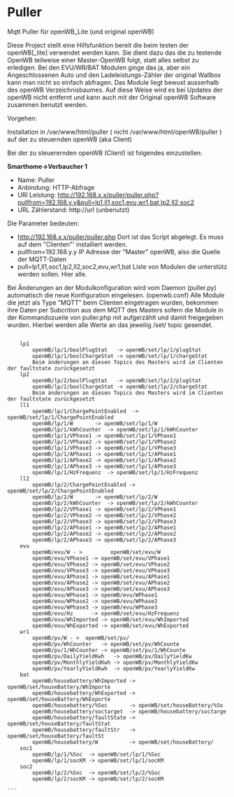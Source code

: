 # Puller
Mqtt Puller für openWB_Lite (und original openWB)

Diese Project stellt eine Hilfsfunktion bereit die beim testen der openWB[_lite] verwendet werden kann.
Sie dient dazu das die zu testende OpenWB teilweise einer Master-OpenWB folgt, statt alles selbst zu erledigen.
Bei den EVU/WR/BAT Modulen ginge das ja, aber ein Angeschlossenen Auto und den Ladeleistungs-Zähler der original Wallbox kann man nicht so einfach abfragen.
Das Module liegt bewust ausserhalb des openWB Verzeichnisbaumes. Auf diese Weise wird es bei Updates der openWB nicht entfernt und kann auch mit der Original openWB Software zusammen benutzt werden.

Vorgehen:

Installation in /var/www/html/puller   ( nicht /var/www/html/openWB/puller ) auf der zu steuernden openWB (aka Client)

Bei der zu steuerernden openWB (Client) ist folgendes einzustellen:

**Smarthome->Verbaucher 1**

- Name: Puller
- Anbindung: HTTP-Abfrage
- URl Leistung: http://192.168.x.x/puller/puller.php?pullfrom=192.168.y.y&pull=lp1,ll1,soc1,evu,wr1,bat,lp2,ll2,soc2
- URL Zählerstand: http://url   (unbenutzt)

Die Parameter bedeuten:
-  http://192.168.x.x/puller/puller.php Dort ist das Script abgelegt. Es muss auf dem "Clienten"' installiert werden.
-  pullfrom=192.168.y.y  IP Adresse der "Master" openWB, also die Quelle der MQTT-Daten
-  pull=lp1,ll1,soc1,lp2,ll2,soc2,evu,wr1,bat Liste von Modulen die unterstütz werden sollen. Hier alle.

Bei Änderungen an der Modulkonfiguration wird vom Daemon (puller.py) automatisch die neue Konfiguration eingelesen. (openwb.conf)
Alle Module die jetzt als Type "MQTT" beim Clienten eingetragen wurden, bekommen ihre Daten per Subcrition aus dem MQTT des Masters sofern die Module in der Kommandozueile von puller.php mit aufgerzählt und damit freigegeben wurden. Hierbei werden alle Werte an das jeweilig /set/ topic gesendet.
```

	lp1 
		openWB/lp/1/boolPlugStat   -> openWB/set/lp/1/plugStat
		openWB/lp/1/boolChargeStat -> openWB/set/lp/1/chargeStat
		Beim änderungen an diesen Topics des Masters wird im Clienten der faultstate zurückgesetzt
	lp2
		openWB/lp/2/boolPlugStat   -> openWB/set/lp/2/plugStat
		openWB/lp/2/boolChargeStat -> openWB/set/lp/2/chargeStat
		Beim änderungen an diesen Topics des Masters wird im Clienten der faultstate zurückgesetzt
	ll1
		openWB/lp/1/ChargePointEnabled  -> openWB/set/lp/1/ChargePointEnabled
		openWB/lp/1/W 		-> openWB/set/lp/1/W
		openWB/lp/1/kWhCounter	-> openWB/set/lp/1/kWhCounter
		openWB/lp/1/VPhase1	-> openWB/set/lp/1/VPhase1
		openWB/lp/1/VPhase2	-> openWB/set/lp/1/VPhase2
		openWB/lp/1/VPhase3	-> openWB/set/lp/1/VPhase3
		openWB/lp/1/APhase1	-> openWB/set/lp/1/APhase1
		openWB/lp/1/APhase2	-> openWB/set/lp/1/APhase2
		openWB/lp/1/APhase3	-> openWB/set/lp/1/APhase3
		openWB/lp/1/HzFrequenz	-> openWB/set/lp/1/HzFrequenz
	ll2
		openWB/lp/2/ChargePointEnabled ->  openWB/set/lp/2/ChargePointEnabled
		openWB/lp/2/W 		-> openWB/set/lp/2/W
		openWB/lp/2/kWhCounter  -> openWB/set/lp/2/kWhCounter
		openWB/lp/2/VPhase1 -> openWB/set/lp/2/VPhase1
		openWB/lp/2/VPhase2 -> openWB/set/lp/2/VPhase2
		openWB/lp/2/VPhase3 -> openWB/set/lp/2/VPhase3
		openWB/lp/2/APhase1 -> openWB/set/lp/2/APhase1
		openWB/lp/2/APhase2 -> openWB/set/lp/2/APhase2
		openWB/lp/2/APhase3 -> openWB/set/lp/2/APhase3
	evu
		openWB/evu/W - >         openWB/set/evu/W
		openWB/evu/VPhase1 -> openWB/set/evu/VPhase1
		openWB/evu/VPhase2 -> openWB/set/evu/VPhase2
		openWB/evu/VPhase3 -> openWB/set/evu/VPhase3
		openWB/evu/APhase1 -> openWB/set/evu/APhase1
		openWB/evu/APhase2 -> openWB/set/evu/APhase2
		openWB/evu/APhase3 -> openWB/set/evu/APhase3
		openWB/evu/WPhase1 -> openWB/evu/WPhase1
		openWB/evu/WPhase2 -> openWB/evu/WPhase2
		openWB/evu/WPhase3 -> openWB/evu/WPhase3
		openWB/evu/Hz      -> openWB/set/evu/HzFrequenz
		openWB/evu/WhImported -> openWB/set/evu/WhImported
		openWB/evu/WhExported -> openWB/set/evu/WhExported
	wr1
		openWB/pv/W - >  openWB/set/pv/
		openWB/pv/WhCounter   -> openWB/set/pv/WhCounte
		openWB/pv/1/WhCounter -> openWB/set/pv/1/WhCounte
		openWB/pv/DailyYieldKwh   -> openWB/pv/DailyYieldKw
		openWB/pv/MonthlyYieldKwh -> openWB/pv/MonthlyYieldKw
		openWB/pv/YearlyYieldKwh  -> openWB/pv/YearlyYieldKw
	bat
		openWB/housebattery/WhImported -> openWB/set/houseBattery/WhImporte
		openWB/housebattery/WhExported -> openWB/set/houseBattery/WhExporte
		openWB/housebattery/%Soc       -> openWB/set/houseBattery/%So
		openWB/housebattery/soctarget  -> openWB/housebattery/soctarge
		openWB/housebattery/faultState -> openWB/set/houseBattery/faultStat
		openWB/housebattery/faultStr   -> openWB/set/houseBattery/faultSt
		openWB/housebattery/W          -> openWB/set/houseBattery/
	soc1
		openWB/lp/1/%Soc  -> openWB/set/lp/1/%Soc
		openWB/lp/1/socKM -> openWB/set/lp/1/socKM
	soc2
		openWB/lp/2/%Soc  -> openWB/set/lp/2/%Soc
		openWB/lp/2/socKM -> openWB/set/lp/2/socKM

´´´    
    

